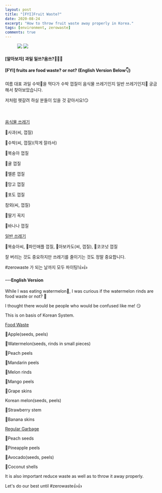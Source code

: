 ```yaml
---
layout: post
title: "[FYI]Fruit Waste?"
date: 2020-08-24
excerpt: "How to throw fruit waste away properly in Korea."
tags: [environment, zerowaste]
comments: true
---
```



<figure class="half">
	<a href="https://eunmik.github.io/bonita/assets/img/fruit-waste-cover.png"><img src="https://eunmik.github.io/bonita/assets/img/fruit-waste-cover.png"></a>
  <a href="https://eunmik.github.io/bonita/assets/img/fruit-waste-content.jpg"><img src="https://eunmik.github.io/bonita/assets/img/fruit-waste-content.jpg"></a>

</figure>

#### [알아보자] 과일 일쓰?음쓰?🍑🍉🍈 
#### [FYI] fruits are food waste? or not? (English Version Below👇)

여름 대표 과일 수박🍉을 먹다가 수박 껍질이 음식물 쓰레기인지 일반 쓰레기인지🤔 궁금해서 찾아보았습니다.

저처럼 헷갈려 하실 분들이 있을 것 같아서요!😏 
<br/><br/>
<br/><br/>
<ins>음식물 쓰레기</ins>

🍎사과(씨, 껍질)

🍉수박(씨, 껍질)(작게 잘라서)

🍑복숭아 껍질

🍊귤 껍질

🍈멜론 껍질

🥭망고 껍질

🍇포도 껍질

참외(씨, 껍질)

🍓딸기 꼭지

🍌바나나 껍질




<ins>일반 쓰레기</ins>

🍑복숭아씨, 🍍파인애플 껍질, 🥑아보카도(씨, 껍질), 🥥코코넛 껍질




잘 버리는 것도 중요하지만 쓰레기를 줄이기는 것도 정말 중요합니다.

#zerowaste 가 되는 날까지 모두 파이팅!👍👍




#### ---English Version

While I was eating watermelon🍉, I was curious if the watermelon rinds are food waste or not? 🤔

I thought there would be people who would be confused like me! 😏




This is on basis of Korean System.




<ins>Food Waste</ins>

🍎Apple(seeds, peels)

🍉Watermelon(seeds, rinds in small pieces)

🍑Peach peels

🍊Mandarin peels

🍈Melon rinds

🥭Mango peels

🍇Grape skins

Korean melon(seeds, peels)

🍓Strawberry stem

🍌Banana skins




<ins>Regular Garbage</ins>

🍑Peach seeds

🍍Pineapple peels

🥑Avocado(seeds, peels)

🥥Coconut shells




It is also important reduce waste as well as to throw it away properly.

Let's do our best until #zerowaste👍👍

